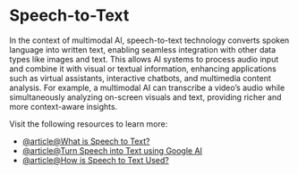 # Speech-to-Text

In the context of multimodal AI, speech-to-text technology converts spoken language into written text, enabling seamless integration with other data types like images and text. This allows AI systems to process audio input and combine it with visual or textual information, enhancing applications such as virtual assistants, interactive chatbots, and multimedia content analysis. For example, a multimodal AI can transcribe a video’s audio while simultaneously analyzing on-screen visuals and text, providing richer and more context-aware insights.

Visit the following resources to learn more:

- [@article@What is Speech to Text?](https://aws.amazon.com/what-is/speech-to-text/)
- [@article@Turn Speech into Text using Google AI](https://cloud.google.com/speech-to-text)
- [@article@How is Speech to Text Used?](https://h2o.ai/wiki/speech-to-text/)